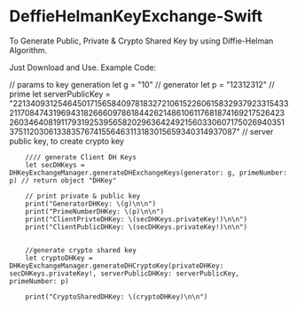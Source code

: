 # DeffieHelmanKeyExchange-Swift
To Generate Public, Private &amp; Crypto Shared Key by using Diffie-Helman Algorithm.

Just Download and Use.
Example Code:

// params to key generation
        let g = "10" // generator
        let p = "12312312" // prime
        let serverPublicKey = "221340931254645017156584097818327210615226061583293792331543321170847431969431826660978618442621486106117681874169217526423260346408191179319253956582029636424921560330607175026940351375112030613383576741556463113183015659340314937087" // server public key, to create crypto key
        
        //// generate Client DH Keys
        let secDHKeys = DHKeyExchangeManager.generateDHExchangeKeys(generator: g, primeNumber: p) // return object "DHKey"
        
        // print private & public key
        print("GeneratorDHKey: \(g)\n\n")
        print("PrimeNumberDHKey: \(p)\n\n")
        print("ClientPrivteDHKey: \(secDHKeys.privateKey!)\n\n")
        print("ClientPublicDHKey: \(secDHKeys.privateKey!)\n\n")
        
        
        //generate crypto shared key
        let cryptoDHKey = DHKeyExchangeManager.generateDHCryptoKey(privateDHKey: secDHKeys.privateKey!, serverPublicDHKey: serverPublicKey, primeNumber: p)
        
        print("CryptoSharedDHKey: \(cryptoDHKey)\n\n")
